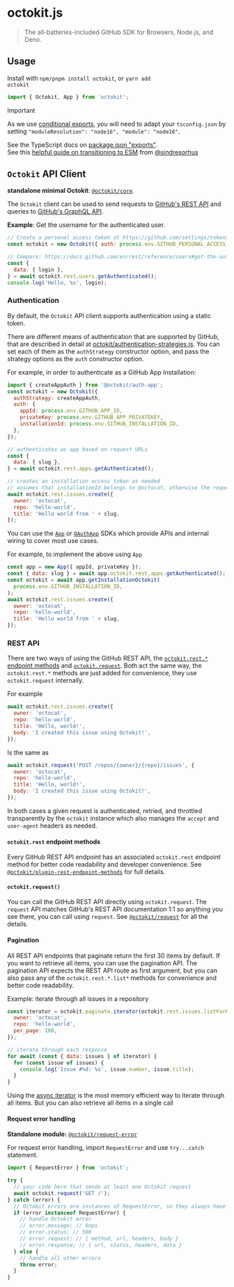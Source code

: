 # octokit.js

> The all-batteries-included GitHub SDK for Browsers, Node.js, and Deno.

## Usage

Install with <code>npm/pnpm install octokit</code>, or <code>yarn add octokit</code>

```js
import { Octokit, App } from 'octokit';
```

> [!IMPORTANT]
> As we use [conditional exports](https://nodejs.org/api/packages.html#conditional-exports), you will need to adapt your `tsconfig.json` by setting `"moduleResolution": "node16", "module": "node16"`.
>
> See the TypeScript docs on [package.json "exports"](https://www.typescriptlang.org/docs/handbook/modules/reference.html#packagejson-exports).<br>
> See this [helpful guide on transitioning to ESM](https://gist.github.com/sindresorhus/a39789f98801d908bbc7ff3ecc99d99c) from [@sindresorhus](https://github.com/sindresorhus)

## `Octokit` API Client

**standalone minimal Octokit**: [`@octokit/core`](https://github.com/octokit/core.js/#readme).

The `Octokit` client can be used to send requests to [GitHub's REST API](https://docs.github.com/rest/) and queries to [GitHub's GraphQL API](https://docs.github.com/graphql).

**Example**: Get the username for the authenticated user.

```js
// Create a personal access token at https://github.com/settings/tokens/new?scopes=repo
const octokit = new Octokit({ auth: process.env.GITHUB_PERSONAL_ACCESS_TOKEN });

// Compare: https://docs.github.com/en/rest/reference/users#get-the-authenticated-user
const {
  data: { login },
} = await octokit.rest.users.getAuthenticated();
console.log('Hello, %s', login);
```

### Authentication

By default, the `Octokit` API client supports authentication using a static token.

There are different means of authentication that are supported by GitHub, that are described in detail at [octokit/authentication-strategies.js](https://github.com/octokit/authentication-strategies.js/#readme). You can set each of them as the `authStrategy` constructor option, and pass the strategy options as the `auth` constructor option.

For example, in order to authenticate as a GitHub App Installation:

```js
import { createAppAuth } from '@octokit/auth-app';
const octokit = new Octokit({
  authStrategy: createAppAuth,
  auth: {
    appId: process.env.GITHUB_APP_ID,
    privateKey: process.env.GITHUB_APP_PRIVATEKEY,
    installationId: process.env.GITHUB_INSTALLATION_ID,
  },
});

// authenticates as app based on request URLs
const {
  data: { slug },
} = await octokit.rest.apps.getAuthenticated();

// creates an installation access token as needed
// assumes that installationId belongs to @octocat, otherwise the request will fail
await octokit.rest.issues.create({
  owner: 'octocat',
  repo: 'hello-world',
  title: 'Hello world from ' + slug,
});
```

You can use the [`App`](#github-app) or [`OAuthApp`](#oauth-app) SDKs which provide APIs and internal wiring to cover most use cases.

For example, to implement the above using `App`

```js
const app = new App({ appId, privateKey });
const { data: slug } = await app.octokit.rest.apps.getAuthenticated();
const octokit = await app.getInstallationOctokit(
  process.env.GITHUB_INSTALLATION_ID,
);
await octokit.rest.issues.create({
  owner: 'octocat',
  repo: 'hello-world',
  title: 'Hello world from ' + slug,
});
```

### REST API

There are two ways of using the GitHub REST API, the [`octokit.rest.*` endpoint methods](#octokitrest-endpoint-methods) and [`octokit.request`](#octokitrequest). Both act the same way, the `octokit.rest.*` methods are just added for convenience, they use `octokit.request` internally.

For example

```js
await octokit.rest.issues.create({
  owner: 'octocat',
  repo: 'hello-world',
  title: 'Hello, world!',
  body: 'I created this issue using Octokit!',
});
```

Is the same as

```js
await octokit.request('POST /repos/{owner}/{repo}/issues', {
  owner: 'octocat',
  repo: 'hello-world',
  title: 'Hello, world!',
  body: 'I created this issue using Octokit!',
});
```

In both cases a given request is authenticated, retried, and throttled transparently by the `octokit` instance which also manages the `accept` and `user-agent` headers as needed.

#### `octokit.rest` endpoint methods

Every GitHub REST API endpoint has an associated `octokit.rest` endpoint method for better code readability and developer convenience. See [`@octokit/plugin-rest-endpoint-methods`](https://github.com/octokit/plugin-rest-endpoint-methods.js/#readme) for full details.

#### `octokit.request()`

You can call the GitHub REST API directly using `octokit.request`. The `request` API matches GitHub's REST API documentation 1:1 so anything you see there, you can call using `request`. See [`@octokit/request`](https://github.com/octokit/request.js#readme) for all the details.

#### Pagination

All REST API endpoints that paginate return the first 30 items by default. If you want to retrieve all items, you can use the pagination API. The pagination API expects the REST API route as first argument, but you can also pass any of the `octokit.rest.*.list*` methods for convenience and better code readability.

Example: iterate through all issues in a repository

```js
const iterator = octokit.paginate.iterator(octokit.rest.issues.listForRepo, {
  owner: 'octocat',
  repo: 'hello-world',
  per_page: 100,
});

// iterate through each response
for await (const { data: issues } of iterator) {
  for (const issue of issues) {
    console.log('Issue #%d: %s', issue.number, issue.title);
  }
}
```

Using the [async iterator](https://developer.mozilla.org/en-US/docs/Web/JavaScript/Reference/Statements/for-await...of) is the most memory efficient way to iterate through all items. But you can also retrieve all items in a single call

#### Request error handling

**Standalone module:** [`@octokit/request-error`](https://github.com/octokit/request-error.js/#readme)

For request error handling, import `RequestError` and use `try...catch` statement.

```typescript
import { RequestError } from 'octokit';
```

```typescript
try {
  // your code here that sends at least one Octokit request
  await octokit.request('GET /');
} catch (error) {
  // Octokit errors are instances of RequestError, so they always have an `error.status` property containing the HTTP response code.
  if (error instanceof RequestError) {
    // handle Octokit error
    // error.message; // Oops
    // error.status; // 500
    // error.request; // { method, url, headers, body }
    // error.response; // { url, status, headers, data }
  } else {
    // handle all other errors
    throw error;
  }
}
```
